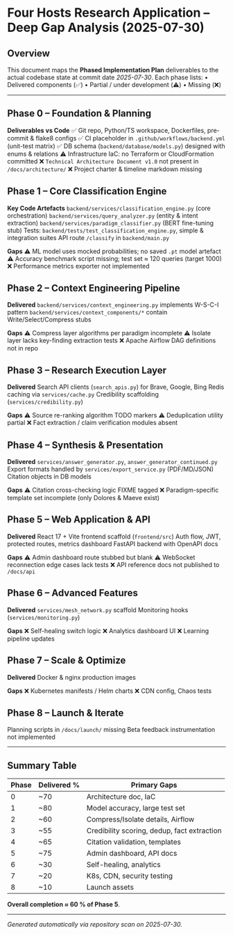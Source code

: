 # Four Hosts Research Application – Deep Gap Analysis (2025-07-30)

## Overview
This document maps the **Phased Implementation Plan** deliverables to the actual codebase state at commit date *2025-07-30*.
Each phase lists:
• Delivered components (✅)
• Partial / under development (⚠️)
• Missing (❌)

---

## Phase 0 – Foundation & Planning

**Deliverables vs Code**
✅ Git repo, Python/TS workspace, Dockerfiles, pre-commit & flake8 configs
✅ CI placeholder in `.github/workflows/backend.yml` (unit-test matrix)
✅ DB schema (`backend/database/models.py`) designed with enums & relations
⚠️ Infrastructure IaC: no Terraform or CloudFormation committed
❌ `Technical Architecture Document v1.0` not present in `/docs/architecture/`
❌ Project charter & timeline markdown missing

## Phase 1 – Core Classification Engine

**Key Code Artefacts**
`backend/services/classification_engine.py` (core orchestration)
`backend/services/query_analyzer.py` (entity & intent extraction)
`backend/services/paradigm_classifier.py` (BERT fine-tuning stub)
Tests: `backend/tests/test_classification_engine.py`, simple & integration suites
API route `/classify` in `backend/main.py`

**Gaps**
⚠️ ML model uses mocked probabilities; no saved `.pt` model artefact
⚠️ Accuracy benchmark script missing; test set ≈ 120 queries (target 1000)
❌ Performance metrics exporter not implemented

## Phase 2 – Context Engineering Pipeline

**Delivered**
`backend/services/context_engineering.py` implements W-S-C-I pattern
`backend/services/context_components/*` contain Write/Select/Compress stubs

**Gaps**
⚠️ Compress layer algorithms per paradigm incomplete
⚠️ Isolate layer lacks key-finding extraction tests
❌ Apache Airflow DAG definitions not in repo

## Phase 3 – Research Execution Layer

**Delivered**
Search API clients (`search_apis.py`) for Brave, Google, Bing
Redis caching via `services/cache.py`
Credibility scaffolding (`services/credibility.py`)

**Gaps**
⚠️ Source re-ranking algorithm TODO markers
⚠️ Deduplication utility partial
❌ Fact extraction / claim verification modules absent

## Phase 4 – Synthesis & Presentation

**Delivered**
`services/answer_generator.py`, `answer_generator_continued.py`
Export formats handled by `services/export_service.py` (PDF/MD/JSON)
Citation objects in DB models

**Gaps**
⚠️ Citation cross-checking logic FIXME tagged
❌ Paradigm-specific template set incomplete (only Dolores & Maeve exist)

## Phase 5 – Web Application & API

**Delivered**
React 17 + Vite frontend scaffold (`frontend/src`)
Auth flow, JWT, protected routes, metrics dashboard
FastAPI backend with OpenAPI docs

**Gaps**
⚠️ Admin dashboard route stubbed but blank
⚠️ WebSocket reconnection edge cases lack tests
❌ API reference docs not published to `/docs/api`

## Phase 6 – Advanced Features

**Delivered**
`services/mesh_network.py` scaffold
Monitoring hooks (`services/monitoring.py`)

**Gaps**
❌ Self-healing switch logic
❌ Analytics dashboard UI
❌ Learning pipeline updates

## Phase 7 – Scale & Optimize

**Delivered**
Docker & nginx production images

**Gaps**
❌ Kubernetes manifests / Helm charts
❌ CDN config, Chaos tests

## Phase 8 – Launch & Iterate

Planning scripts in `/docs/launch/` missing
Beta feedback instrumentation not implemented

---

## Summary Table
| Phase | Delivered % | Primary Gaps |
|-------|-------------|--------------|
| 0 | ~70 | Architecture doc, IaC |
| 1 | ~80 | Model accuracy, large test set |
| 2 | ~60 | Compress/Isolate details, Airflow |
| 3 | ~55 | Credibility scoring, dedup, fact extraction |
| 4 | ~65 | Citation validation, templates |
| 5 | ~75 | Admin dashboard, API docs |
| 6 | ~30 | Self-healing, analytics |
| 7 | ~20 | K8s, CDN, security testing |
| 8 | ~10 | Launch assets |

**Overall completion ≈ 60 % of Phase 5**.

---

*Generated automatically via repository scan on 2025-07-30.*
